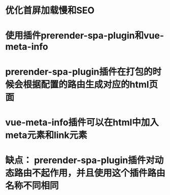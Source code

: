 # 优化首屏加载慢和SEO
# 使用插件prerender-spa-plugin和vue-meta-info
# prerender-spa-plugin插件在打包的时候会根据配置的路由生成对应的html页面
# vue-meta-info插件可以在html中加入meta元素和link元素
# 缺点： prerender-spa-plugin插件对动态路由不起作用，并且使用这个插件路由名称不同相同